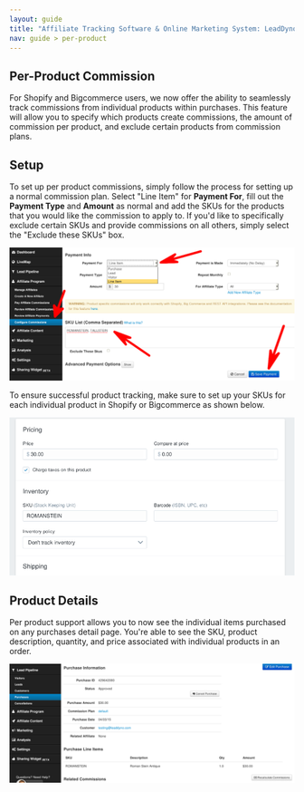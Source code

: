 ```yaml
---
layout: guide
title: "Affiliate Tracking Software & Online Marketing System: LeadDyno"
nav: guide > per-product
---
```


## Per-Product Commission

For Shopify and Bigcommerce users, we now offer the ability to seamlessly track commissions from individual products within purchases. This feature will allow you to specify which products create commissions, the amount of commission per product, and exclude certain products from commission plans. 

## Setup

To set up per product commissions, simply follow the process for setting up a normal commission plan. Select "Line Item" for **Payment For**, fill out the **Payment Type** and **Amount** as normal and add the SKUs for the products that you would like the commission to apply to. If you'd like to specifically exclude certain SKUs and provide commissions on all others, simply select the "Exclude these SKUs" box. 

![Per Product Screen](/img/Per-Product-Screen.png)

To ensure successful product tracking, make sure to set up your SKUs for each individual product in Shopify or Bigcommerce as shown below. 

![Shopify SKU](/img/Shopify-SKU.png)

## Product Details

Per product support allows you to now see the individual items purchased on any purchases detail page. You're able to see the SKU, product description, quantity, and price associated with individual products in an order.

![Per Product Page](/img/Purchases-Per-Product.png)
